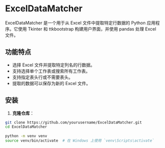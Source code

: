 # ExcelDataMatcher

ExcelDataMatcher 是一个用于从 Excel 文件中提取特定行数据的 Python 应用程序。它使用 Tkinter 和 ttkbootstrap 构建用户界面，并使用 pandas 处理 Excel 文件。

## 功能特点

- 选择 Excel 文件并提取特定列名的行数据。
- 支持选择单个工作表或搜索所有工作表。
- 支持指定表头行或不需要表头。
- 提取的数据可以保存为新的 Excel 文件。

## 安装

1. **克隆仓库**：
```bash
git clone https://github.com/yourusername/ExcelDataMatcher.git
cd ExcelDataMatcher
   
python -m venv venv
source venv/bin/activate  # 在 Windows 上使用 `venv\Scripts\activate`
